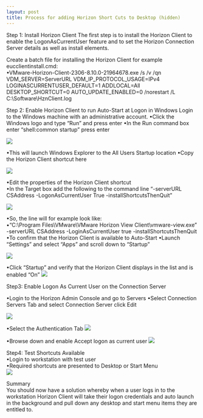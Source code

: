 ```yaml
---
layout: post
title: Process for adding Horizon Short Cuts to Desktop (hidden)
---
```

Step 1: Install Horizon Client 
The first step is to install the Horizon Client to enable the LogonAsCurrentUser feature and to set the Horizon Connection Server details as well as install elements.

Create a batch file for installing the Horizon Client for example eucclientinstall.cmd:  
•VMware-Horizon-Client-2306-8.10.0-21964678.exe /s /v /qn VDM_SERVER=ServerURL VDM_IP_PROTOCOL_USAGE=IPv4 LOGINASCURRENTUSER_DEFAULT=1 ADDLOCAL=All DESKTOP_SHORTCUT=0 AUTO_UPDATE_ENABLED=0 /norestart /L C:\Software\HznClient.log

Step 2: Enable Horizon Client to run Auto-Start at Logon in Windows 
Login to the Windows machine with an administrative account.
•Click the Windows logo and type “Run” and press enter 
•In the Run command box enter “shell:common startup” press enter 


<img src="{{ site.baseurl }}/images/horizon-client/run.png">

•This will launch Windows Explorer to the All Users Startup location 
•Copy the Horizon Client shortcut here 


<img src="{{ site.baseurl }}/images/horizon-client/startup.png">


•Edit the properties of the Horizon Client shortcut  
•In the Target box add the following to the command line “-serverURL CSAddress -LogonAsCurrentUser True -installShortcutsThenQuit” 

<img src="{{ site.baseurl }}/images/horizon-client/client-properties.png">

•So, the line will for example look like:  
•“C:\Program Files\VMware\VMware Horizon View Client\vmware-view.exe” -serverURL CSAddress -LoginAsCurrentUser true -installShortcutsThenQuit 
•To confirm that the Horizon Client is available to Auto-Start 
•Launch “Settings” and select “Apps” and scroll down to “Startup” 

<img src="{{ site.baseurl }}/images/horizon-client/apps-startup.png">

•Click “Startup” and verify that the Horizon Client displays in the list and is enabled “On” 
<img src="{{ site.baseurl }}/images/horizon-client/apps-startup2.png">

Step3: Enable Logon As Current User on the Connection Server

•Login to the Horizon Admin Console and go to Servers 
•Select Connection Servers Tab and select Connection Server click Edit 

<img src="{{ site.baseurl }}/images/horizon-client/server-properties.png">

•Select the Authentication Tab 
<img src="{{ site.baseurl }}/images/horizon-client/server-auth.png">

•Browse down and enable Accept logon as current user 
<img src="{{ site.baseurl }}/images/horizon-client/server-currentuser.png">

Step4: Test Shortcuts Available  
•Login to workstation with test user  
•Required shortcuts are presented to Desktop or Start Menu  
<img src="{{ site.baseurl }}/images/horizon-client/desktop.png">

Summary  
You should now have a solution whereby when a user logs in to the workstation Horizon Client will take their logon credentials and auto launch in the background and pull down any desktop and start menu items they are entitled to.
